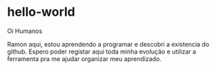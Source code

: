 # hello-world

Oi Humanos

Ramon aqui, estou aprendendo a programar e descobri a existencia do github.
Espero poder registar aqui toda minha evolução e utilizar a ferramenta pra me ajudar organizar meu aprendizado.
